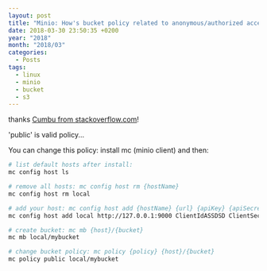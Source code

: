 ```yaml
---
layout: post
title: "Minio: How's bucket policy related to anonymous/authorized access?"
date: 2018-03-30 23:50:35 +0200
year: "2018"
month: "2018/03"
categories:
  - Posts
tags:
  - linux
  - minio
  - bucket
  - s3
---
```


thanks [Cumbu from stackoverflow.com](https://stackoverflow.com/a/47074349/2922741)!

'public' is valid policy...

You can change this policy: install mc (minio client) and then:

```bash
# list default hosts after install:
mc config host ls

# remove all hosts: mc config host rm {hostName}
mc config host rm local

# add your host: mc config host add {hostName} {url} {apiKey} {apiSecret}
mc config host add local http://127.0.0.1:9000 ClientIdASSDSD ClientSecretASASASdsasdasdasdasd

# create bucket: mc mb {host}/{bucket}
mc mb local/mybucket

# change bucket policy: mc policy {policy} {host}/{bucket}
mc policy public local/mybucket
```
